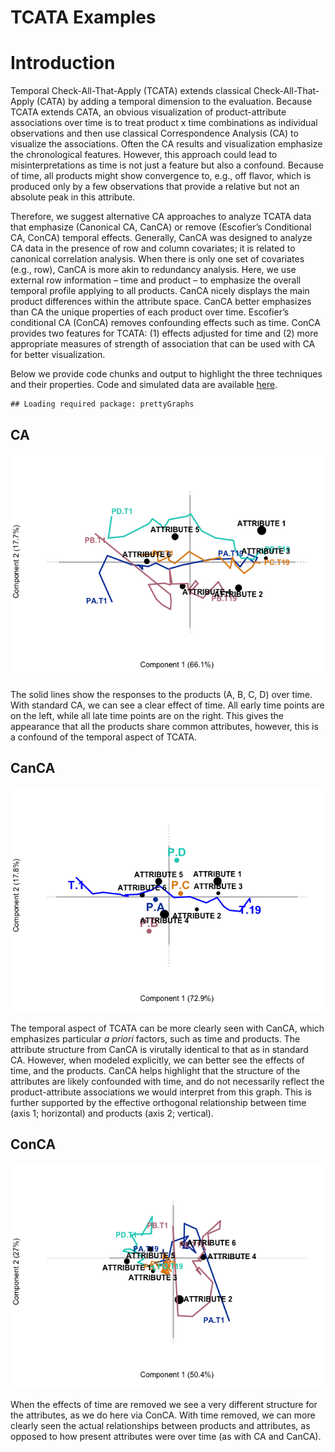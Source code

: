 TCATA Examples
================

Introduction
============

Temporal Check-All-That-Apply (TCATA) extends classical Check-All-That-Apply (CATA) by adding a temporal dimension to the evaluation. Because TCATA extends CATA, an obvious visualization of product-attribute associations over time is to treat product x time combinations as individual observations and then use classical Correspondence Analysis (CA) to visualize the associations. Often the CA results and visualization emphasize the chronological features. However, this approach could lead to misinterpretations as time is not just a feature but also a confound. Because of time, all products might show convergence to, e.g., off flavor, which is produced only by a few observations that provide a relative but not an absolute peak in this attribute.

Therefore, we suggest alternative CA approaches to analyze TCATA data that emphasize (Canonical CA, CanCA) or remove (Escofier’s Conditional CA, ConCA) temporal effects. Generally, CanCA was designed to analyze CA data in the presence of row and column covariates; it is related to canonical correlation analysis. When there is only one set of covariates (e.g., row), CanCA is more akin to redundancy analysis. Here, we use external row information – time and product – to emphasize the overall temporal profile applying to all products. CanCA nicely displays the main product differences within the attribute space. CanCA better emphasizes than CA the unique properties of each product over time. Escofier’s conditional CA (ConCA) removes confounding effects such as time. ConCA provides two features for TCATA: (1) effects adjusted for time and (2) more appropriate measures of strength of association that can be used with CA for better visualization.

Below we provide code chunks and output to highlight the three techniques and their properties. Code and simulated data are available [here](./DataCode/).

    ## Loading required package: prettyGraphs

CA
--

![](README_files/figure-markdown_github-ascii_identifiers/unnamed-chunk-2-1.png)

The solid lines show the responses to the products (A, B, C, D) over time. With standard CA, we can see a clear effect of time. All early time points are on the left, while all late time points are on the right. This gives the appearance that all the products share common attributes, however, this is a confound of the temporal aspect of TCATA.

CanCA
-----

![](README_files/figure-markdown_github-ascii_identifiers/unnamed-chunk-3-1.png)

The temporal aspect of TCATA can be more clearly seen with CanCA, which emphasizes particular *a priori* factors, such as time and products. The attribute structure from CanCA is virutally identical to that as in standard CA. However, when modeled explicitly, we can better see the effects of time, and the products. CanCA helps highlight that the structure of the attributes are likely confounded with time, and do not necessarily reflect the product-attribute associations we would interpret from this graph. This is further supported by the effective orthogonal relationship between time (axis 1; horizontal) and products (axis 2; vertical).

ConCA
-----

![](README_files/figure-markdown_github-ascii_identifiers/unnamed-chunk-4-1.png)

When the effects of time are removed we see a very different structure for the attributes, as we do here via ConCA. With time removed, we can more clearly seen the actual relationships between products and attributes, as opposed to how present attributes were over time (as with CA and CanCA).
